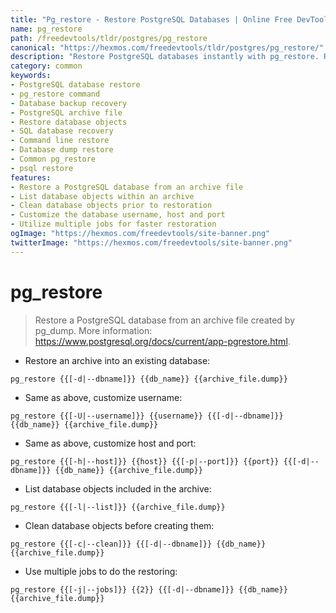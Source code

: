 ```yaml
---
title: "Pg_restore - Restore PostgreSQL Databases | Online Free DevTools by Hexmos"
name: pg_restore
path: /freedevtools/tldr/postgres/pg_restore
canonical: "https://hexmos.com/freedevtools/tldr/postgres/pg_restore/"
description: "Restore PostgreSQL databases instantly with pg_restore. Recover data from backups and manage database objects easily. Free online tool, no registration required."
category: common
keywords:
- PostgreSQL database restore
- pg_restore command
- Database backup recovery
- PostgreSQL archive file
- Restore database objects
- SQL database recovery
- Command line restore
- Database dump restore
- Common pg_restore
- psql restore
features:
- Restore a PostgreSQL database from an archive file
- List database objects within an archive
- Clean database objects prior to restoration
- Customize the database username, host and port
- Utilize multiple jobs for faster restoration
ogImage: "https://hexmos.com/freedevtools/site-banner.png"
twitterImage: "https://hexmos.com/freedevtools/site-banner.png"
---
```


# pg_restore

> Restore a PostgreSQL database from an archive file created by pg_dump.
> More information: <https://www.postgresql.org/docs/current/app-pgrestore.html>.

- Restore an archive into an existing database:

`pg_restore {{[-d|--dbname]}} {{db_name}} {{archive_file.dump}}`

- Same as above, customize username:

`pg_restore {{[-U|--username]}} {{username}} {{[-d|--dbname]}} {{db_name}} {{archive_file.dump}}`

- Same as above, customize host and port:

`pg_restore {{[-h|--host]}} {{host}} {{[-p|--port]}} {{port}} {{[-d|--dbname]}} {{db_name}} {{archive_file.dump}}`

- List database objects included in the archive:

`pg_restore {{[-l|--list]}} {{archive_file.dump}}`

- Clean database objects before creating them:

`pg_restore {{[-c|--clean]}} {{[-d|--dbname]}} {{db_name}} {{archive_file.dump}}`

- Use multiple jobs to do the restoring:

`pg_restore {{[-j|--jobs]}} {{2}} {{[-d|--dbname]}} {{db_name}} {{archive_file.dump}}`
